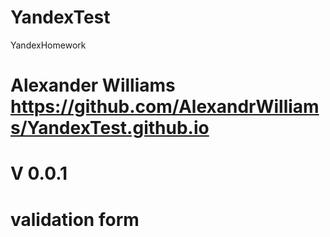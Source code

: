 # YandexTest
YandexHomework
# Alexander Williams https://github.com/AlexandrWilliams/YandexTest.github.io
# V 0.0.1
# validation form